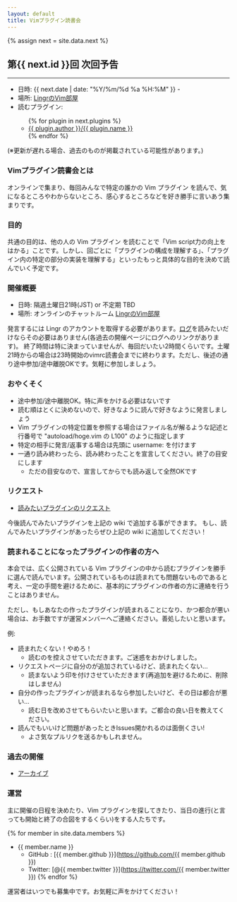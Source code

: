 ```yaml
---
layout: default
title: Vimプラグイン読書会
---
```



<div class='next-plugin white-box'>
  {% assign next = site.data.next %}
  <h2>第{{ next.id }}回 次回予告</h2>
  <hr>
  <ul>
    <li>日時: <span class='date'>{{ next.date | date: "%Y/%m/%d %a %H:%M" }} -</span></li>
    <li>場所: <a href="http://lingr.com/room/vim">LingrのVim部屋</a></li>
    <li>読むプラグイン:</li>
      <ul>
        {% for plugin in next.plugins %}
        <li><a href="{{ plugin.url }}">{{ plugin.author }}/{{ plugin.name }}</a></li>
        {% endfor %}
      </ul>
  </ul>
  <span class='caution'>(※更新が遅れる場合、過去のものが掲載されている可能性があります。)</span>
</div>


### Vimプラグイン読書会とは
オンラインで集まり、毎回みんなで特定の誰かの Vim プラグイン を読んで、気になるところやわからないところ、感心するところなどを好き勝手に言いあう集まりです。

### 目的
共通の目的は、他の人の Vim プラグイン を読むことで「Vim script力の向上をはかる」ことです。しかし、回ごとに「プラグインの構成を理解する」、「プラグイン内の特定の部分の実装を理解する」といったもっと具体的な目的を決めて読んでいく予定です。

### 開催概要
- 日時: 隔週土曜日21時(JST) or 不定期 TBD
- 場所: オンラインのチャットルーム [LingrのVim部屋](http://lingr.com/room/vim)

発言するには Lingr のアカウントを取得する必要があります。[ログ](./archive)を読みたいだけならその必要はありません(各過去の開催ページにログへのリンクがあります)。 終了時間は特に決まっていませんが、毎回だいたい2時間くらいです。土曜21時からの場合は23時開始のvimrc読書会までに終わります。ただし、後述の通り途中参加/途中離脱OKです。気軽に参加しましょう。

### おやくそく

- 途中参加/途中離脱OK。特に声をかける必要はないです
- 読む順はとくに決めないので、好きなように読んで好きなように発言しましょう
- Vim プラグインの特定位置を参照する場合はファイル名が解るような記述と行番号で "autoload/hoge.vim の L100" のように指定します
- 特定の相手に発言/返事する場合は先頭に username: を付けます
- 一通り読み終わったら、読み終わったことを宣言してください。終了の目安にします
  - ただの目安なので、宣言してからでも読み返して全然OKです

### リクエスト
- [読みたいプラグインのリクエスト](https://github.com/haya14busa/reading-vimplugin/wiki/Request)

今後読んでみたいプラグインを上記の wiki で追加する事ができます。
もし、読んでみたいプラグインがあったらぜひ上記の wiki に追加してください！

### 読まれることになったプラグインの作者の方へ
本会では、広く公開されている Vim プラグインの中から読むプラグインを勝手に選んで読んでいます。公開されているものは読まれても問題ないものであると考え、一定の手間を避けるために、基本的にプラグインの作者の方に連絡を行うことはありません。

ただし、もしあなたの作ったプラグインが読まれることになり、かつ都合が悪い場合は、お手数ですが運営メンバーへご連絡ください。善処したいと思います。

例:

- 読まれたくない！やめろ！
  - 読むのを控えさせていただきます。ご迷惑をおかけしました。
- リクエストページに自分のが追加されているけど、読まれたくない…
  - 読まないよう印を付けさせていただきます(再追加を避けるために、削除はしません)
- 自分の作ったプラグインが読まれるなら参加したいけど、その日は都合が悪い…
  - 読む日を改めさせてもらいたいと思います。ご都合の良い日を教えてください。
- 読んでもいいけど問題があったときIssues開かれるのは面倒くさい!
  - よさ気なプルリクを送るかもしれません。

### 過去の開催
- [アーカイブ](./archive)

### 運営
主に開催の日程を決めたり、Vim プラグインを探してきたり、当日の進行(と言っても開始と終了の合図をするくらい)をする人たちです。

{% for member in site.data.members %}
- {{ member.name }}
  - GitHub : [{{ member.github }}](https://github.com/{{ member.github }})
  - Twitter: [@{{ member.twitter }}](https://twitter.com/{{ member.twitter }})
{% endfor %}

運営者はいつでも募集中です。お気軽に声をかけてください！
